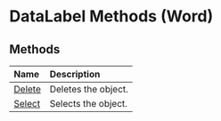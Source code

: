 
# DataLabel Methods (Word)

## Methods



|**Name**|**Description**|
|:-----|:-----|
|[Delete](ee034a21-17e4-7623-da0f-1b964614b6aa.md)|Deletes the object.|
|[Select](1e8604bc-0c4b-d72f-5571-eb4068dabfbb.md)|Selects the object.|
